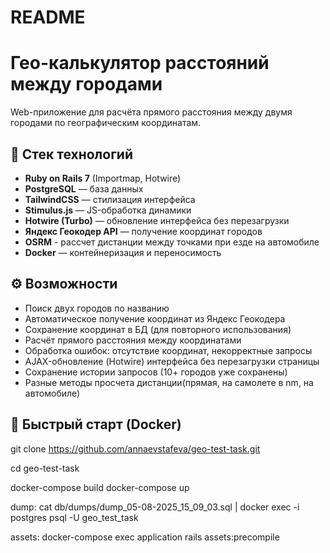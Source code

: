# README

# Гео-калькулятор расстояний между городами

Web-приложение для расчёта прямого расстояния между двумя городами по географическим координатам.

## 🔧 Стек технологий

- **Ruby on Rails 7** (Importmap, Hotwire)
- **PostgreSQL** — база данных
- **TailwindCSS** — стилизация интерфейса
- **Stimulus.js** — JS-обработка динамики
- **Hotwire (Turbo)** — обновление интерфейса без перезагрузки
- **Яндекс Геокодер API** — получение координат городов
- **OSRM** - рассчет дистанции между точками при езде на автомобиле
- **Docker** — контейнеризация и переносимость

## ⚙️ Возможности

- Поиск двух городов по названию
- Автоматическое получение координат из Яндекс Геокодера
- Сохранение координат в БД (для повторного использования)
- Расчёт прямого расстояния между координатами
- Обработка ошибок: отсутствие координат, некорректные запросы
- AJAX-обновление (Hotwire) интерфейса без перезагрузки страницы
- Сохранение истории запросов (10+ городов уже сохранены)
- Разные методы просчета дистанции(прямая, на самолете в nm, на автомобиле)

## 🚀 Быстрый старт (Docker)


git clone https://github.com/annaevstafeva/geo-test-task.git

cd geo-test-task

docker-compose build
docker-compose up

dump: 
cat db/dumps/dump_05-08-2025_15_09_03.sql | docker exec -i postgres psql -U geo_test_task

assets:
docker-compose exec application rails assets:precompile
